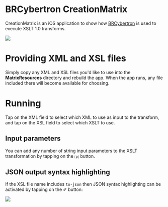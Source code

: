 # BRCybertron CreationMatrix

CreationMatrix is an iOS application to show how [BRCybertron][BRCybertron] is used
to execute XSLT 1.0 transforms.

![](https://raw.githubusercontent.com/wiki/Blue-Rocket/BRCybertron/images/creation-matrix-screens.png)

# Providing XML and XSL files

Simply copy any XML and XSL files you'd like to use into the **MatrixResources**
directory and rebuild the app. When the app runs, any file included there will become
available for choosing.

# Running

Tap on the XML field to select which XML to use as input to the transform, and tap
on the XSL field to select which XSLT to use.

## Input parameters

You can add any number of string input parameters to the XSLT transformation by tapping
on the ⒫ button.

## JSON output syntax highlighting

If the XSL file name includes `to-json` then JSON syntax highlighting can be activated
by tapping on the ✐ button:

![](https://raw.githubusercontent.com/wiki/Blue-Rocket/BRCybertron/images/creation-matrix-json-output.png)

  [BRCybertron]:  https://github.com/Blue-Rocket/BRCybertron
